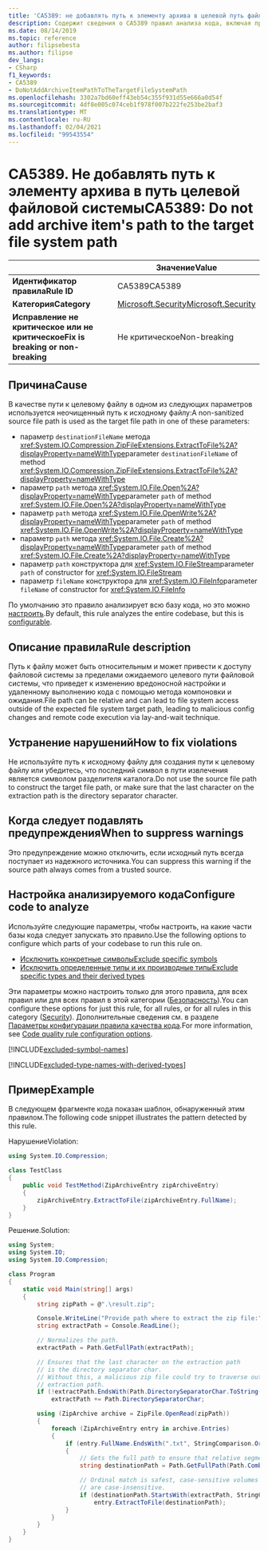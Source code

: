 ```yaml
---
title: 'CA5389: не добавлять путь к элементу архива в целевой путь файловой системы (анализ кода)'
description: Содержит сведения о CA5389 правил анализа кода, включая причины, способы устранения нарушений и время их подавления.
ms.date: 08/14/2019
ms.topic: reference
author: filipsebesta
ms.author: filipse
dev_langs:
- CSharp
f1_keywords:
- CA5389
- DoNotAddArchiveItemPathToTheTargetFileSystemPath
ms.openlocfilehash: 3302a7bd60eff43eb54c355f931d55e666a0d54f
ms.sourcegitcommit: 4df8e005c074ceb1f978f007b222fe253be2baf3
ms.translationtype: MT
ms.contentlocale: ru-RU
ms.lasthandoff: 02/04/2021
ms.locfileid: "99543554"
---
```

# <a name="ca5389-do-not-add-archive-items-path-to-the-target-file-system-path"></a><span data-ttu-id="2d0c7-103">CA5389. Не добавлять путь к элементу архива в путь целевой файловой системы</span><span class="sxs-lookup"><span data-stu-id="2d0c7-103">CA5389: Do not add archive item's path to the target file system path</span></span>

| | <span data-ttu-id="2d0c7-104">Значение</span><span class="sxs-lookup"><span data-stu-id="2d0c7-104">Value</span></span> |
|-|-|
| <span data-ttu-id="2d0c7-105">**Идентификатор правила**</span><span class="sxs-lookup"><span data-stu-id="2d0c7-105">**Rule ID**</span></span> |<span data-ttu-id="2d0c7-106">CA5389</span><span class="sxs-lookup"><span data-stu-id="2d0c7-106">CA5389</span></span>|
| <span data-ttu-id="2d0c7-107">**Категория**</span><span class="sxs-lookup"><span data-stu-id="2d0c7-107">**Category**</span></span> |[<span data-ttu-id="2d0c7-108">Microsoft.Security</span><span class="sxs-lookup"><span data-stu-id="2d0c7-108">Microsoft.Security</span></span>](security-warnings.md)|
| <span data-ttu-id="2d0c7-109">**Исправление не критическое или не критическое**</span><span class="sxs-lookup"><span data-stu-id="2d0c7-109">**Fix is breaking or non-breaking**</span></span> |<span data-ttu-id="2d0c7-110">Не критическое</span><span class="sxs-lookup"><span data-stu-id="2d0c7-110">Non-breaking</span></span>|

## <a name="cause"></a><span data-ttu-id="2d0c7-111">Причина</span><span class="sxs-lookup"><span data-stu-id="2d0c7-111">Cause</span></span>

<span data-ttu-id="2d0c7-112">В качестве пути к целевому файлу в одном из следующих параметров используется неочищенный путь к исходному файлу:</span><span class="sxs-lookup"><span data-stu-id="2d0c7-112">A non-sanitized source file path is used as the target file path in one of these parameters:</span></span>

- <span data-ttu-id="2d0c7-113">параметр `destinationFileName` метода <xref:System.IO.Compression.ZipFileExtensions.ExtractToFile%2A?displayProperty=nameWithType></span><span class="sxs-lookup"><span data-stu-id="2d0c7-113">parameter `destinationFileName` of method <xref:System.IO.Compression.ZipFileExtensions.ExtractToFile%2A?displayProperty=nameWithType></span></span>
- <span data-ttu-id="2d0c7-114">параметр `path` метода <xref:System.IO.File.Open%2A?displayProperty=nameWithType></span><span class="sxs-lookup"><span data-stu-id="2d0c7-114">parameter `path` of method <xref:System.IO.File.Open%2A?displayProperty=nameWithType></span></span>
- <span data-ttu-id="2d0c7-115">параметр `path` метода <xref:System.IO.File.OpenWrite%2A?displayProperty=nameWithType></span><span class="sxs-lookup"><span data-stu-id="2d0c7-115">parameter `path` of method <xref:System.IO.File.OpenWrite%2A?displayProperty=nameWithType></span></span>
- <span data-ttu-id="2d0c7-116">параметр `path` метода <xref:System.IO.File.Create%2A?displayProperty=nameWithType></span><span class="sxs-lookup"><span data-stu-id="2d0c7-116">parameter `path` of method <xref:System.IO.File.Create%2A?displayProperty=nameWithType></span></span>
- <span data-ttu-id="2d0c7-117">параметр `path` конструктора для <xref:System.IO.FileStream></span><span class="sxs-lookup"><span data-stu-id="2d0c7-117">parameter `path` of constructor for <xref:System.IO.FileStream></span></span>
- <span data-ttu-id="2d0c7-118">параметр `fileName` конструктора для <xref:System.IO.FileInfo></span><span class="sxs-lookup"><span data-stu-id="2d0c7-118">parameter `fileName` of constructor for <xref:System.IO.FileInfo></span></span>

<span data-ttu-id="2d0c7-119">По умолчанию это правило анализирует всю базу кода, но это можно [настроить](#configure-code-to-analyze).</span><span class="sxs-lookup"><span data-stu-id="2d0c7-119">By default, this rule analyzes the entire codebase, but this is [configurable](#configure-code-to-analyze).</span></span>

## <a name="rule-description"></a><span data-ttu-id="2d0c7-120">Описание правила</span><span class="sxs-lookup"><span data-stu-id="2d0c7-120">Rule description</span></span>

<span data-ttu-id="2d0c7-121">Путь к файлу может быть относительным и может привести к доступу файловой системы за пределами ожидаемого целевого пути файловой системы, что приведет к изменению вредоносной настройки и удаленному выполнению кода с помощью метода компоновки и ожидания.</span><span class="sxs-lookup"><span data-stu-id="2d0c7-121">File path can be relative and can lead to file system access outside of the expected file system target path, leading to malicious config changes and remote code execution via lay-and-wait technique.</span></span>

## <a name="how-to-fix-violations"></a><span data-ttu-id="2d0c7-122">Устранение нарушений</span><span class="sxs-lookup"><span data-stu-id="2d0c7-122">How to fix violations</span></span>

<span data-ttu-id="2d0c7-123">Не используйте путь к исходному файлу для создания пути к целевому файлу или убедитесь, что последний символ в пути извлечения является символом разделителя каталога.</span><span class="sxs-lookup"><span data-stu-id="2d0c7-123">Do not use the source file path to construct the target file path, or make sure that the last character on the extraction path is the directory separator character.</span></span>

## <a name="when-to-suppress-warnings"></a><span data-ttu-id="2d0c7-124">Когда следует подавлять предупреждения</span><span class="sxs-lookup"><span data-stu-id="2d0c7-124">When to suppress warnings</span></span>

<span data-ttu-id="2d0c7-125">Это предупреждение можно отключить, если исходный путь всегда поступает из надежного источника.</span><span class="sxs-lookup"><span data-stu-id="2d0c7-125">You can suppress this warning if the source path always comes from a trusted source.</span></span>

## <a name="configure-code-to-analyze"></a><span data-ttu-id="2d0c7-126">Настройка анализируемого кода</span><span class="sxs-lookup"><span data-stu-id="2d0c7-126">Configure code to analyze</span></span>

<span data-ttu-id="2d0c7-127">Используйте следующие параметры, чтобы настроить, на какие части базы кода следует запускать это правило.</span><span class="sxs-lookup"><span data-stu-id="2d0c7-127">Use the following options to configure which parts of your codebase to run this rule on.</span></span>

- [<span data-ttu-id="2d0c7-128">Исключить конкретные символы</span><span class="sxs-lookup"><span data-stu-id="2d0c7-128">Exclude specific symbols</span></span>](#exclude-specific-symbols)
- [<span data-ttu-id="2d0c7-129">Исключить определенные типы и их производные типы</span><span class="sxs-lookup"><span data-stu-id="2d0c7-129">Exclude specific types and their derived types</span></span>](#exclude-specific-types-and-their-derived-types)

<span data-ttu-id="2d0c7-130">Эти параметры можно настроить только для этого правила, для всех правил или для всех правил в этой категории ([Безопасность](security-warnings.md)).</span><span class="sxs-lookup"><span data-stu-id="2d0c7-130">You can configure these options for just this rule, for all rules, or for all rules in this category ([Security](security-warnings.md)).</span></span> <span data-ttu-id="2d0c7-131">Дополнительные сведения см. в разделе [Параметры конфигурации правила качества кода](../code-quality-rule-options.md).</span><span class="sxs-lookup"><span data-stu-id="2d0c7-131">For more information, see [Code quality rule configuration options](../code-quality-rule-options.md).</span></span>

[!INCLUDE[excluded-symbol-names](~/includes/code-analysis/excluded-symbol-names.md)]

[!INCLUDE[excluded-type-names-with-derived-types](~/includes/code-analysis/excluded-type-names-with-derived-types.md)]

## <a name="example"></a><span data-ttu-id="2d0c7-132">Пример</span><span class="sxs-lookup"><span data-stu-id="2d0c7-132">Example</span></span>

<span data-ttu-id="2d0c7-133">В следующем фрагменте кода показан шаблон, обнаруженный этим правилом.</span><span class="sxs-lookup"><span data-stu-id="2d0c7-133">The following code snippet illustrates the pattern detected by this rule.</span></span>

<span data-ttu-id="2d0c7-134">Нарушение</span><span class="sxs-lookup"><span data-stu-id="2d0c7-134">Violation:</span></span>

```csharp
using System.IO.Compression;

class TestClass
{
    public void TestMethod(ZipArchiveEntry zipArchiveEntry)
    {
        zipArchiveEntry.ExtractToFile(zipArchiveEntry.FullName);
    }
}
```

<span data-ttu-id="2d0c7-135">Решение.</span><span class="sxs-lookup"><span data-stu-id="2d0c7-135">Solution:</span></span>

```csharp
using System;
using System.IO;
using System.IO.Compression;

class Program
{
    static void Main(string[] args)
    {
        string zipPath = @".\result.zip";

        Console.WriteLine("Provide path where to extract the zip file:");
        string extractPath = Console.ReadLine();

        // Normalizes the path.
        extractPath = Path.GetFullPath(extractPath);

        // Ensures that the last character on the extraction path
        // is the directory separator char.
        // Without this, a malicious zip file could try to traverse outside of the expected
        // extraction path.
        if (!extractPath.EndsWith(Path.DirectorySeparatorChar.ToString(), StringComparison.Ordinal))
            extractPath += Path.DirectorySeparatorChar;

        using (ZipArchive archive = ZipFile.OpenRead(zipPath))
        {
            foreach (ZipArchiveEntry entry in archive.Entries)
            {
                if (entry.FullName.EndsWith(".txt", StringComparison.OrdinalIgnoreCase))
                {
                    // Gets the full path to ensure that relative segments are removed.
                    string destinationPath = Path.GetFullPath(Path.Combine(extractPath, entry.FullName));

                    // Ordinal match is safest, case-sensitive volumes can be mounted within volumes that
                    // are case-insensitive.
                    if (destinationPath.StartsWith(extractPath, StringComparison.Ordinal))
                        entry.ExtractToFile(destinationPath);
                }
            }
        }
    }
}
```
